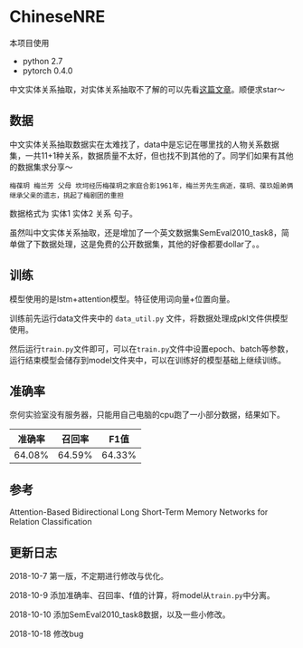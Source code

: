 # ChineseNRE

本项目使用
+ python 2.7
+ pytorch 0.4.0

中文实体关系抽取，对实体关系抽取不了解的可以先看<a href="https://blog.csdn.net/buppt/article/details/82961979">这篇文章</a>。顺便求star～

## 数据
中文实体关系抽取数据实在太难找了，data中是忘记在哪里找的人物关系数据集，一共11+1种关系，数据质量不太好，但也找不到其他的了。同学们如果有其他的数据集求分享～
```
梅葆玥	梅兰芳	父母 坎坷经历梅葆玥之家庭合影1961年，梅兰芳先生病逝，葆玥、葆玖姐弟俩继承父亲的遗志，挑起了梅剧团的重担
```

数据格式为 实体1 实体2 关系 句子。

虽然叫中文实体关系抽取，还是增加了一个英文数据集SemEval2010_task8，简单做了下数据处理，这是免费的公开数据集，其他的好像都要dollar了。。

## 训练
模型使用的是lstm+attention模型。特征使用词向量+位置向量。

训练前先运行data文件夹中的 `data_util.py` 文件，将数据处理成pkl文件供模型使用。

然后运行`train.py`文件即可，可以在`train.py`文件中设置epoch、batch等参数，运行结束模型会储存到model文件夹中，可以在训练好的模型基础上继续训练。

## 准确率
奈何实验室没有服务器，只能用自己电脑的cpu跑了一小部分数据，结果如下。

| 准确率 | 召回率 | F1值 |
| ------ | ------ | ------ |
| 64.08% | 64.59% | 64.33% |



## 参考
Attention-Based Bidirectional Long Short-Term Memory Networks for Relation Classification

## 更新日志
2018-10-7 第一版，不定期进行修改与优化。

2018-10-9 添加准确率、召回率、f值的计算，将model从`train.py`中分离。

2018-10-10 添加SemEval2010_task8数据，以及一些小修改。

2018-10-18 修改bug

